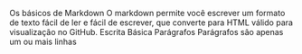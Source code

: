 Os básicos de Markdown
O markdown permite você escrever um formato de texto fácil de ler e fácil de escrever, que converte para HTML válido para visualização no GitHub.
Escrita Básica
Parágrafos
Parágrafos são apenas um ou mais linhas
